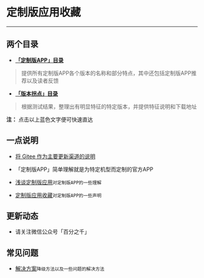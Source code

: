 # 定制版应用收藏

---

## 两个目录

- [**「定制版APP」目录** ](https://gitee.com/ww3w/dzb/blob/master/dzb.md)
> 提供所有定制版APP各个版本的名称和部分特点，其中还包括定制版APP推荐以及读者反馈

- [**「版本拐点」目录** ](https://gitee.com/ww3w/dzb/blob/master/bbk.md)
> 根据测试结果，整理出有明显特征的特定版本，并提供特征说明和下载地址

**注：** 点击以上蓝色文字便可快速直达

## 一点说明

- [将 Gitee 作为主要更新渠道的说明](https://mp.weixin.qq.com/s/i7ADjqlF30SgoZi6cXUFOw)

- 「定制版APP」简单理解就是为特定机型而定制的官方APP

- [浅谈定制版应用](https://mp.weixin.qq.com/s/i7ADjqlF30SgoZi6cXUFOw)`对定制版APP的一些理解`

- [定制版应用收藏](https://mp.weixin.qq.com/s/AO4ZUeq75rUJBn3yicLXoA)`对定制版APP的一些声明`

## 更新动态

- 请关注微信公众号「百分之千」

## 常见问题

- [解决方案](https://mp.weixin.qq.com/s/MhGXb29WWx8yIMq8W_lv6A)`降级方法以及一些问题的解决方法`
